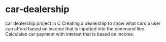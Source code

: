 # car-dealership
car dealership project in C
Creating a dealership to show what cars a user can afford based on income that is inputted into the command line.
Calculates car payment with interest that is based on income.

